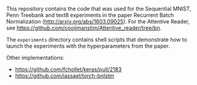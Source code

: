 This repository contains the code that was used for the Sequential
MNIST, Penn Treebank and text8 experiments in the paper Recurrent
Batch Normalization (http://arxiv.org/abs/1603.09025).  For the
Attentive Reader, see
https://github.com/cooijmanstim/Attentive_reader/tree/bn.

The `experiments` directory contains shell scripts that demonstrate
how to launch the experiments with the hyperparameters from the paper.

Other implementations:
- https://github.com/fchollet/keras/pull/2183
- https://github.com/iassael/torch-bnlstm
